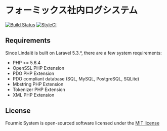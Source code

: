 # フォーミックス社内ログシステム

[![Build Status](https://travis-ci.org/fourmix-pub/fourmix-system.svg?branch=master)](https://travis-ci.org/fourmix-pub/fourmix-system)
[![StyleCI](https://styleci.io/repos/78697255/shield?branch=master)](https://styleci.io/repos/78697255)


## Requirements
Since Lindalë is built on Laravel 5.3.*, there are a few system requirements:

- PHP >= 5.6.4
- OpenSSL PHP Extension
- PDO PHP Extension
- PDO compliant database (SQL, MySQL, PostgreSQL, SQLite)
- Mbstring PHP Extension
- Tokenizer PHP Extension
- XML PHP Extension

## License
Fourmix System is open-sourced software licensed under the [MIT license](https://github.com/fourmix-pub/fourmix-system/blob/master/LICENSE)
